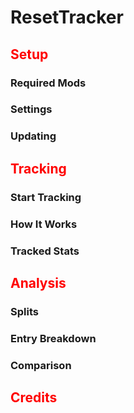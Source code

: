 # ResetTracker

## <span style="color:red;">Setup</span>

### Required Mods

### Settings

### Updating

## <span style="color:red;">Tracking</span>

### Start Tracking

### How It Works

### Tracked Stats

## <span style="color:red;">Analysis</span>

### Splits

### Entry Breakdown

### Comparison

## <span style="color:red;">Credits</span>
